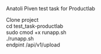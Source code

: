 Anatoli Piven test task for Productlab

Clone project  
cd test_task-productlab  
sudo cmod +x runapp.sh  
./runapp.sh  
endpint /api/v1/upload
